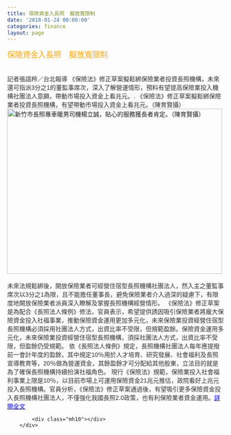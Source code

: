 ```yaml
---
title: 保險資金入長照　擬放寬限制
date: '2018-01-24 00:00:00'
categories: finance
layout: page
---
```


<div class="text">
			<div>
	<span style="color:#ffa500;"><span style="font-size:18px;">保險資金入長照　擬放寬限制</span></span></div>
<div>
	&nbsp;</div>
<div>
	&nbsp;</div>
<div>
	<span style="font-size:14px;"><span style="color: rgb(51, 51, 51); font-family: 微軟正黑體, &quot;Century Gothic&quot;, sans-serif, serif; background-color: rgb(250, 250, 252);">記者張語羚／台北報導 《保險法》修正草案擬鬆綁保險業者投資長照機構，未來還可指派3分之1的董監事席次，深入了解營運情形，預料有望提高保險業投入機構社團法人意願，帶動市場投入資金上看兆元。. 《保險法》修正草案擬鬆綁保險業者投資長照機構，有望帶動市場投入資金上看兆元。（陳育賢攝）</span></span></div>
<div>
	<span style="font-size:14px;"><img alt="新竹市長照專車暖男司機楊立誠，貼心的服務獲長者肯定。（陳育賢攝） " src="https://p1-news.hfcdn.com/p1-news/MTY5NTQxMm5ld3M,/1f45a5fe684e491c_450x346.jpg/qs/w=600&amp;h=600&amp;r=16888" style="height: 384px; width: 500px;"></span></div>
<div>
	&nbsp;</div>
<div>
	<span style="font-size:14px;"><span style="color: rgb(51, 51, 51); font-family: 微軟正黑體, &quot;Century Gothic&quot;, sans-serif, serif; background-color: rgb(250, 250, 252);">未來法規鬆綁後，開放保險業者可經營住宿型長照機構社團法人，然入主之董監事席次以3分之1為限，且不能擔任董事長，避免保險業者介入過深的疑慮下，有限度地開放保險業者派員深入瞭解及掌握長照機構經營情形。 《保險法》修正草案是為配合《長照法人條例》修法，官員表示，希望提供誘因吸引保險業者將龐大保險資金投入社福事業，推動保險資金運用更加多元化，未來保險業投資經營住宿型長照機構必須採用社團法人方式，出資比率不受限，但規範盈餘。保險資金運用多元化，未來保險業投資經營住宿型長照機構，須採社團法人方式，出資比率不受限，但盈餘仍受規範。 依《長照法人條例》規定，長照機構社團法人每年應提撥前一會計年度的盈餘，其中規定10％用於人才培育、研究發展、社會福利及長照宣導教育等，20％做為營運資金，其餘盈餘才可分配給其他股東，立法目的就是為了確保長照機構持續扮演社福角色。 現行《保險法》規範，保險業投入社會福利事業上限是10％，以目前市場上可運用保險資金21兆元推估，政院看好上兆元投入長照機構。官員分析，《保險法》修正草案通過後，有望吸引更多保險資金投入長照機構社團法人，不僅強化我國長照2.0政策，也有利保險業者資金運用。</span><a href="https://news.housefun.com.tw/news/article/756539186059.html"><span style="color:#0000ff;"><span style="font-family: 微軟正黑體, &quot;Century Gothic&quot;, sans-serif, serif; background-color: rgb(250, 250, 252);">詳閱全文</span></span></a></span></div>

			<div class="mh10"></div>
		</div>